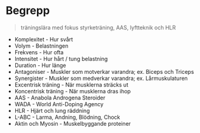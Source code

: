 # Begrepp
> träningslära med fokus styrketräning, AAS, lyftteknik och HLR

- Komplexitet - Hur svårt
- Volym - Belastningen
- Frekvens - Hur ofta
- Intensitet - Hur hårt / tung belastning
- Duration - Hur länge
- Antagoniser - Muskler som motverkar varandra; ex. Biceps och Triceps
- Synergister - Muskler som medverkar varandra; ex. Lårmuskulaturen
- Excentrisk träning - När musklerna sträcks ut
- Koncentrisk träning - När musklerna dras ihop
- AAS - Anabola Androgena Steroider
- WADA - World Anti-Doping Agency
- HLR - Hjärt och lung räddning
- L-ABC - Larma, Andning, Blödning, Chock
- Aktin och Myosin - Muskelbyggande proteiner
